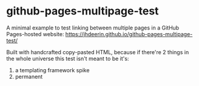 # github-pages-multipage-test

A minimal example to test linking between multiple pages in a GitHub Pages-hosted website: https://jhdeerin.github.io/github-pages-multipage-test/

Built with handcrafted copy-pasted HTML, because if there're 2 things in the whole universe this test isn't meant to be it's:
1.  a templating framework spike
2.  permanent
